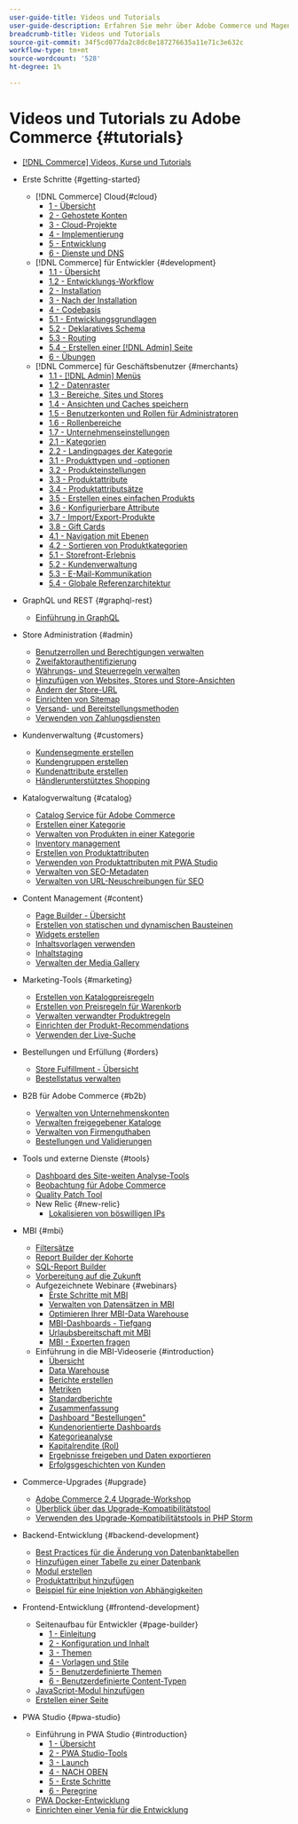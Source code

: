 ```yaml
---
user-guide-title: Videos und Tutorials
user-guide-description: Erfahren Sie mehr über Adobe Commerce und Magento Open Source in Videos und Tutorials.
breadcrumb-title: Videos und Tutorials
source-git-commit: 34f5cd077da2c8dc8e187276635a11e71c3e632c
workflow-type: tm+mt
source-wordcount: '528'
ht-degree: 1%

---
```



# Videos und Tutorials zu Adobe Commerce {#tutorials}

+ [[!DNL Commerce] Videos, Kurse und Tutorials](overview.md)
+ Erste Schritte {#getting-started}
   + [!DNL Commerce] Cloud{#cloud}
      + [1 - Übersicht](../cloud/1-overview.md)
      + [2 - Gehostete Konten](../cloud/2-accounts.md)
      + [3 - Cloud-Projekte](../cloud/3-projects.md)
      + [4 - Implementierung](../cloud/4-deployment.md)
      + [5 - Entwicklung](../cloud/5-dev-config.md)
      + [6 - Dienste und DNS](../cloud/6-launch.md)
   + [!DNL Commerce] für Entwickler {#development}
      + [1.1 - Übersicht](../backend-development/backend-1-1-overview.md)
      + [1.2 - Entwicklungs-Workflow](../backend-development/backend-1-2-workflow.md)
      + [2 - Installation](../backend-development/backend-2-install.md)
      + [3 - Nach der Installation](../backend-development/backend-3-post-install.md)
      + [4 - Codebasis](../backend-development/backend-4-code-base.md)
      + [5.1 - Entwicklungsgrundlagen](../backend-development/backend-5-1-dev-basics.md)
      + [5.2 - Deklaratives Schema](../backend-development/backend-5-2-declarative-schema.md)
      + [5.3 - Routing](../backend-development/backend-5-3-routing.md)
      + [5.4 - Erstellen einer [!DNL Admin] Seite](../backend-development/backend-5-4-admin-page.md)
      + [6 - Übungen](../backend-development/backend-6-practice.md)
   + [!DNL Commerce] für Geschäftsbenutzer {#merchants}
      + [1.1 - [!DNL Admin] Menüs](../site-management/introduction/1-1-menus.md)
      + [1.2 - Datenraster](../site-management/introduction/1-2-data-grids.md)
      + [1.3 - Bereiche, Sites und Stores](../site-management/introduction/1-3-apps-scopes-sites-stores.md)
      + [1.4 - Ansichten und Caches speichern](../site-management/introduction/1-4-store-views-cache.md)
      + [1.5 - Benutzerkonten und Rollen für Administratoren](../site-management/introduction/1-5-users-roles.md)
      + [1.6 - Rollenbereiche](../site-management/introduction/1-6-role-scopes.md)
      + [1.7 - Unternehmenseinstellungen](../site-management/introduction/1-7-business-settings.md)
      + [2.1 - Kategorien](../site-management/introduction/2-1-categories.md)
      + [2.2 - Landingpages der Kategorie](../site-management/introduction/2-2-category-landing-page.md)
      + [3.1 - Produkttypen und -optionen](../site-management/introduction/3-1-product-types-options.md)
      + [3.2 - Produkteinstellungen](../site-management/introduction/3-2-product-settings.md)
      + [3.3 - Produktattribute](../site-management/introduction/3-3-product-attributes.md)
      + [3.4 - Produktattributsätze](../site-management/introduction/3-4-product-attribute-sets.md)
      + [3.5 - Erstellen eines einfachen Produkts](../site-management/introduction/3-5-create-simple-product.md)
      + [3.6 - Konfigurierbare Attribute](../site-management/introduction/3-6-configurable-attributes.md)
      + [3.7 - Import/Export-Produkte](../site-management/introduction/3-7-import-export-products.md)
      + [3.8 - Gift Cards](../site-management/introduction/3-8-gift-cards.md)
      + [4.1 - Navigation mit Ebenen](../site-management/introduction/4-1-layered-navigation.md)
      + [4.2 - Sortieren von Produktkategorien](../site-management/introduction/4-2-arrange-product-categories.md)
      + [5.1 - Storefront-Erlebnis](../site-management/introduction/5-1-storefront-experience.md)
      + [5.2 - Kundenverwaltung](../site-management/introduction/5-2-customer-management.md)
      + [5.3 - E-Mail-Kommunikation](../site-management/introduction/5-3-store-communications.md)
      + [5.4 - Globale Referenzarchitektur](https://experienceleague.adobe.com/docs/commerce-operations/implementation-playbook/architecture/global-reference.html)



+ GraphQL und REST {#graphql-rest}
   + [Einführung in GraphQL](https://experienceleague.adobe.com/docs/commerce-learn/graphql-rest/getting-started-graphql.html)

+ Store Administration {#admin}
   + [Benutzerrollen und Berechtigungen verwalten](../site-management/users-roles-permissions.md)
   + [Zweifaktorauthentifizierung](../site-management/two-factor-authentication.md)
   + [Währungs- und Steuerregeln verwalten](../site-management/currency-tax-rules.md)
   + [Hinzufügen von Websites, Stores und Store-Ansichten](../site-management/add-websites-stores-views.md)
   + [Ändern der Store-URL](../site-management/change-store-url.md)
   + [Einrichten von Sitemap](../site-management/site-map-setup.md)
   + [Versand- und Bereitstellungsmethoden](../site-management/shipping-delivery.md)
   + [Verwenden von Zahlungsdiensten](../site-management/payment-services.md)


+ Kundenverwaltung {#customers}
   + [Kundensegmente erstellen](../site-management/customer-segments.md)
   + [Kundengruppen erstellen](../site-management/customer-groups.md)
   + [Kundenattribute erstellen](../site-management/customer-attributes.md)
   + [Händlerunterstütztes Shopping](../site-management/seller-assisted-shopping.md)

+ Katalogverwaltung {#catalog}
   + [Catalog Service für Adobe Commerce](../site-management/catalog-service.md)
   + [Erstellen einer Kategorie](../site-management/category-create.md)
   + [Verwalten von Produkten in einer Kategorie](../site-management/category-products.md)
   + [Inventory management](../site-management/inventory-management.md)
   + [Erstellen von Produktattributen](../site-management/product-attributes-create.md)
   + [Verwenden von Produktattributen mit PWA Studio](../site-management/product-attributes-pwa.md)
   + [Verwalten von SEO-Metadaten](../site-management/seo-metadata.md)
   + [Verwalten von URL-Neuschreibungen für SEO](../site-management/seo-url-rewrites.md)

+ Content Management {#content}
   + [Page Builder - Übersicht](../site-management/page-builder-overview.md)
   + [Erstellen von statischen und dynamischen Bausteinen](../site-management/static-dynamic-blocks.md)
   + [Widgets erstellen](../site-management/widgets.md)
   + [Inhaltsvorlagen verwenden](../site-management/content-templates.md)
   + [Inhaltstaging](../site-management/content-staging.md)
   + [Verwalten der Media Gallery](../site-management/media-gallery.md)

+ Marketing-Tools {#marketing}
   + [Erstellen von Katalogpreisregeln](../site-management/catalog-price-rules.md)
   + [Erstellen von Preisregeln für Warenkorb](../site-management/cart-price-rules.md)
   + [Verwalten verwandter Produktregeln](../site-management/related-product-rules.md)
   + [Einrichten der Produkt-Recommendations](../site-management/product-recommendations.md)
   + [Verwenden der Live-Suche](../site-management/live-search.md)

+ Bestellungen und Erfüllung {#orders}
   + [Store Fulfillment - Übersicht](../site-management/store-fulfillment.md)
   + [Bestellstatus verwalten](../site-management/order-status.md)

+ B2B für Adobe Commerce {#b2b}
   + [Verwalten von Unternehmenskonten](../b2b/company-accounts.md)
   + [Verwalten freigegebener Kataloge](../b2b/shared-catalogs.md)
   + [Verwalten von Firmenguthaben](../b2b/company-credit.md)
   + [Bestellungen und Validierungen](../b2b/purchase-orders.md)

+ Tools und externe Dienste {#tools}
   + [Dashboard des Site-weiten Analyse-Tools](../tools/site-wide-analysis-tool.md)
   + [Beobachtung für Adobe Commerce](../tools/observation-tool.md)
   + [Quality Patch Tool](../tools/quality-patch-tool.md)
   + New Relic {#new-relic}
      + [Lokalisieren von böswilligen IPs](../new-relic/malicious-ip.md)

+ MBI {#mbi}
   + [Filtersätze](../business-intelligence/filter-sets.md)
   + [Report Builder der Kohorte](../business-intelligence/cohort-report-builder.md)
   + [SQL-Report Builder](../business-intelligence/sql-report-builder.md)
   + [Vorbereitung auf die Zukunft](../business-intelligence/prepare-for-future.md)
   + Aufgezeichnete Webinare {#webinars}
      + [Erste Schritte mit MBI](https://experienceleague.adobe.com/docs/commerce-events/events/mbi/2021/getting-started.html)
      + [Verwalten von Datensätzen in MBI](https://experienceleague.adobe.com/docs/commerce-events/events/mbi/2022/manage-data-sets.html)
      + [Optimieren Ihrer MBI-Data Warehouse](https://experienceleague.adobe.com/docs/commerce-events/events/mbi/2021/optimize-data-warehouse.html)
      + [MBI-Dashboards - Tiefgang](https://experienceleague.adobe.com/docs/commerce-events/events/mbi/2021/dashboards-deep-dive.html)
      + [Urlaubsbereitschaft mit MBI](https://experienceleague.adobe.com/docs/commerce-events/events/mbi/2021/holiday-readiness.html)
      + [MBI - Experten fragen](https://experienceleague.adobe.com/docs/commerce-events/events/mbi/2021/ask-expert.html)
   + Einführung in die MBI-Videoserie {#introduction}
      + [Übersicht](../business-intelligence/1-overview.md)
      + [Data Warehouse](../business-intelligence/2-data-warehousing.md)
      + [Berichte erstellen](../business-intelligence/3-build-reports.md)
      + [Metriken](../business-intelligence/4-metrics.md)
      + [Standardberichte](../business-intelligence/5-standard-reports.md)
      + [Zusammenfassung](../business-intelligence/6-executive-summary-dashboard.md)
      + [Dashboard &quot;Bestellungen&quot;](../business-intelligence/7-orders-dashboard.md)
      + [Kundenorientierte Dashboards](../business-intelligence/8-customer-focused-dashboards.md)
      + [Kategorieanalyse](../business-intelligence/9-category-analysis.md)
      + [Kapitalrendite (RoI)](../business-intelligence/10-roi-tracking.md)
      + [Ergebnisse freigeben und Daten exportieren](../business-intelligence/11-share-results-export-data.md)
      + [Erfolgsgeschichten von Kunden](../business-intelligence/12-customer-success.md)

+ Commerce-Upgrades {#upgrade}
   + [Adobe Commerce 2.4 Upgrade-Workshop](../upgrade/2.4-upgrade-workshop.md)
   + [Überblick über das Upgrade-Kompatibilitätstool](../upgrade/upgrade-compatibility-tool-overview.md)
   + [Verwenden des Upgrade-Kompatibilitätstools in PHP Storm](../upgrade/uct-phpstorm.md)

+ Backend-Entwicklung {#backend-development}
   + [Best Practices für die Änderung von Datenbanktabellen](https://experienceleague.adobe.com/docs/commerce-operations/implementation-playbook/best-practices/development/modifying-core-and-third-party-tables.html)
   + [Hinzufügen einer Tabelle zu einer Datenbank](../backend-development/new-db-table.md)
   + [Modul erstellen](../backend-development/create-module.md)
   + [Produktattribut hinzufügen](../backend-development/add-product-attribute.md)
   + [Beispiel für eine Injektion von Abhängigkeiten](../backend-development/dependency-injection.md)

+ Frontend-Entwicklung {#frontend-development}
   + Seitenaufbau für Entwickler {#page-builder}
      + [1 - Einleitung](../frontend-development/page-builder/1-intro-case-studies.md)
      + [2 - Konfiguration und Inhalt](../frontend-development/page-builder/2-config-create-content.md)
      + [3 - Themen](../frontend-development/page-builder/3-themes.md)
      + [4 - Vorlagen und Stile](../frontend-development/page-builder/4-admin-templates-apply-styles.md)
      + [5 - Benutzerdefinierte Themen](../frontend-development/page-builder/5-customize-theme.md)
      + [6 - Benutzerdefinierte Content-Typen](../frontend-development/page-builder/6-custom-content-types.md)
   + [JavaScript-Modul hinzufügen](../frontend-development/add-javascript-module.md)
   + [Erstellen einer Seite](../frontend-development/create-page.md)

+ PWA Studio {#pwa-studio}
   + Einführung in PWA Studio {#introduction}
      + [1 - Übersicht](../pwa/introduction/1-overview.md)
      + [2 - PWA Studio-Tools](../pwa/introduction/2-pwa-studio-tools.md)
      + [3 - Launch](../pwa/introduction/3-launch.md)
      + [4 - NACH OBEN](../pwa/introduction/4-upward.md)
      + [5 - Erste Schritte](../pwa/introduction/5-getting-started.md)
      + [6 - Peregrine](../pwa/introduction/6-peregrine.md)
   + [PWA Docker-Entwicklung](../pwa/pwa-docker-development.md)
   + [Einrichten einer Venia für die Entwicklung](../pwa/set-up-venia-for-dev.md)
